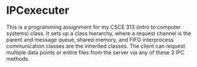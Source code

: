 # IPCexecuter

This is a programming assignment for my CSCE 313 (intro to computer systems) class. It sets up a class hierarchy, where a request channel is the parent and message queue, shared memory, and FIFO interprocess communication classes are the inherited classes. The client can request multiple data points or entire files from the server via any of these 3 IPC methods.
